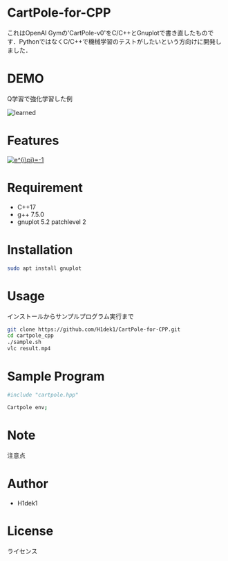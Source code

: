 # CartPole-for-CPP

これはOpenAI Gymの'CartPole-v0'をC/C++とGnuplotで書き直したものです．PythonではなくC/C++で機械学習のテストがしたいという方向けに開発しました．

# DEMO

Q学習で強化学習した例

![learned](https://user-images.githubusercontent.com/56115620/76943403-a1b56880-6942-11ea-90d1-4135a84e7d9a.gif)
 
# Features

<a href="https://www.codecogs.com/eqnedit.php?latex=e^{i\pi}=-1" target="_blank"><img src="https://latex.codecogs.com/gif.latex?e^{i\pi}=-1" title="e^{i\pi}=-1" /></a>
 
# Requirement
 
* C++17
* g++ 7.5.0
* gnuplot 5.2 patchlevel 2
 
# Installation
 
```bash
sudo apt install gnuplot
```
 
# Usage
 
インストールからサンプルプログラム実行まで
 
```bash
git clone https://github.com/H1dek1/CartPole-for-CPP.git
cd cartpole_cpp
./sample.sh
vlc result.mp4
```

# Sample Program

```bash
#include "cartpole.hpp"
```

```bash
Cartpole env;
```
 
# Note
 
注意点
 
# Author

* H1dek1
 
# License

ライセンス
